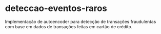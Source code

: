 # deteccao-eventos-raros
Implementação de autoencoder para detecção de transações fraudulentas com base em dados de transações feitas em cartão de crédito.
